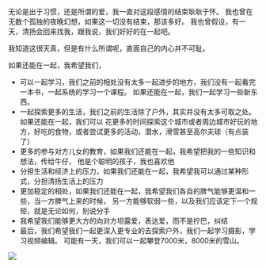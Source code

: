 无论是出于习惯，还是所谓的爱，我一直对这段感情的结束耿耿于怀。
我也曾在无数个孤独的夜晚幻想，如果这一切没有结束，那该多好。 
我也曾假设，有一天，清扬会回来找我，跟我说，我们好好的在一起吧。

我知道这很天真，但是有什么所谓呢，直面自己的内心并不可耻。

如果还能在一起，我希望我们，

* 可以一起学习，我们之前的相处没有太多一起进步的地方，我们没有一起看完一本书，一起系统的学习一个课程。
  如果还能在一起，我们一起学习一些新东西。
* 一起探索更多的生活，我们之前的生活除了户外，其实并没有太多可取之处。如果还能在一起，我们可以
  花更多的时间探索这个城市或者周边城市好玩的地方，好吃的食物，或者尝试更多的活动，潜水，滑雪甚至高尔夫球（有点装了）
* 更多的参与对方儿女的教育，如果我们还能在一起，我希望把我的一些知识和想法，传给牛仔，
  他是个聪明的孩子，我也喜欢他
* 分担生活和经济上的压力，如果我们还能在一起，我希望我可以通过某种形式，分担清扬生活上的压力
* 更加稳定的相处，如果我们还能在一起，我希望我们各自的脾气能够更温和一些，当一方脾气上来的时候，
  另一方能够软弱一些，以及我们应该定下一个规矩，就是无论如何，别说分手
* 我希望我们能够更大方的向对方坦露爱，表达爱，而不是拧巴，纠结
* 最后，我们希望我们一起更深入更专业的去探索户外，我们一起学习摄影，学习视频编辑。
  可能有一天，我们可以一起攀登7000米，8000米的雪山。

[![](https://i.postimg.cc/BvbcJc8G/Great-Himalava-small.jpg)](https://i.postimg.cc/BvbcJc8G/Great-Himalava-big.jpg)


